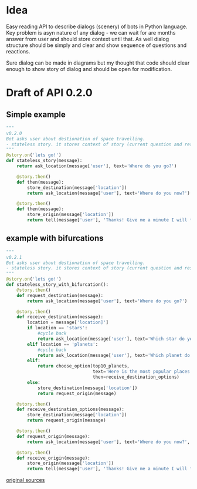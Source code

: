 # Idea

Easy reading API to describe dialogs (scenery) of bots in Python language.
Key problem is asyn nature of any dialog - 
we can wait for are months answer from user and should store context 
until that. As well dialog structure should be simply and clear 
and show sequence of questions and reactions. 
 
Sure dialog can be made in diagrams but my thought that code should 
clear enough to show story of dialog and should be open for modification. 

# Draft of API 0.2.0

## Simple example

```python
"""
v0.2.0
Bot asks user about destionation of space travelling.
- stateless story. it stores context of story (current question and results) somewhere (maybe DB)
"""
@story.on('lets go!')
def stateless_story(message):
    return ask_location(message['user'], text='Where do you go?')

    @story.then()
    def then(message):
        store_destination(message['location'])
        return ask_location(message['user'], text='Where do you now?')

    @story.then()
    def then(message):
        store_origin(message['location'])
        return tell(message['user'], 'Thanks! Give me a minute I will find you right spaceship!')
```

## example with bifurcations

```python
"""
v0.2.1
Bot asks user about destionation of space travelling.
- stateless story. it stores context of story (current question and results) somewhere (maybe DB)
"""
@story.on('lets go!')
def stateless_story_with_bifurcation():
    @story.then()
    def request_destination(message):
        return ask_location(message['user'], text='Where do you go?')

    @story.then()
    def receive_destination(message):
        location = message['location]']
        if location == 'stars':
            #cycle back
            return ask_location(message['user'], text='Which star do you prefer?', then=receive_destination)
        elif location == 'planets':
            #cycle back
            return ask_location(message['user'], text='Which planet do you prefer?', then=receive_destination)
        elif:
            return choose_option(top10_planets, 
                                 text='Here is the most popular places. Maybe you would like to choose one?',
                                 then=receive_destination_options)
        else:
            store_destination(message['location'])
            return request_origin(message)

    @story.then()
    def receive_destination_options(message):
        store_destination(message['location'])
        return request_origin(message)

    @story.then()
    def request_origin(message):
        return ask_location(message['user'], text='Where do you now?', topic='get-origin')

    @story.then()
    def receive_origin(message):
        store_origin(message['location'])
        return tell(message['user'], 'Thanks! Give me a minute I will find you right spaceship!')
```

[original sources](https://gist.github.com/hyzhak/b9adcc938abe9bfb4335cf31ef0abbee)
